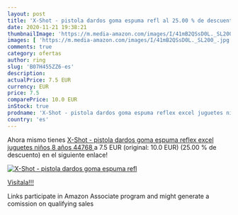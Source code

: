 ```yaml
---
layout: post
title: 'X-Shot - pistola dardos goma espuma refl al 25.00 % de descuento'
date: 2020-11-21 19:38:21
thumbnailImage: 'https://m.media-amazon.com/images/I/41mB2QSsD0L._SL200_.jpg'
images: [ 'https://m.media-amazon.com/images/I/41mB2QSsD0L._SL200_.jpg' ]
comments: true
category: ofertas
author: ring
slug: 'B07H455ZZ6-es'
description:
actualPrice: 7.5 EUR
currency: EUR
price: 7.5
comparePrice: 10.0 EUR
inStock: true
prodname: 'X-Shot - pistola dardos goma espuma reflex excel juguetes niños 8 años  44768 '
country: 'es'
---
```


Ahora mismo tienes [X-Shot - pistola dardos goma espuma reflex excel juguetes niños 8 años  44768 ](https://www.amazon.es/dp/B07H455ZZ6/?tag=tolees-21) a 7.5 EUR (original: 10.0 EUR) (25.00 %  de descuento) en el siguiente enlace!

[![X-Shot - pistola dardos goma espuma refl](https://m.media-amazon.com/images/I/41mB2QSsD0L._SL200_.jpg)](https://www.amazon.es/dp/B07H455ZZ6/?tag=tolees-21)

[Visítala!!!](https://www.amazon.es/dp/B07H455ZZ6/?tag=tolees-21)

Links participate in Amazon Associate program and might generate a comission on qualifying sales
